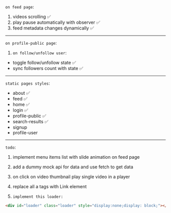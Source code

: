 `on feed page`:
1. videos scrolling ✅
2. play pause automatically with observer ✅
3. feed metadata changes dynamically ✅
---

`on profile-public page`:

1. `on follow/unfollow user`:
- toggle follow/unfollow state ✅
- sync followers count with state ✅



---
`static pages styles`:
- about ✅
- feed ✅
- home ✅
- login ✅
- profile-public ✅
- search-results ✅
- signup
- profile-user

---
`todo`:
1. implement menu items list with slide animation on feed page
2. add a dummy mock api for data and use fetch to get data
3. on click on video thumbnail play single video in a player
4. replace all a tags with Link element


5. `implement this loader:`
```html
<div id="loader" class="loader" style="display:none;display: block;"></div>
```